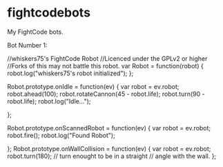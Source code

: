 fightcodebots
=============

My FightCode bots.

Bot Number 1:


//whiskers75's FightCode Robot
//Licenced under the GPLv2 or higher
//Forks of this may not battle this robot.
var Robot = function(robot) {
  robot.log("whiskers75's robot initialized");
};

Robot.prototype.onIdle = function(ev) {
    var robot = ev.robot;
    robot.ahead(100);
   robot.rotateCannon(45 - robot.life);
    robot.turn(90 - robot.life);
   robot.log("Idle...");
  
  
};

Robot.prototype.onScannedRobot = function(ev) {
    var robot = ev.robot;
    robot.fire();
  robot.log("Found Robot");

};
Robot.prototype.onWallCollision = function(ev) {
    var robot = ev.robot;
    robot.turn(180); // turn enought to be in a straight
                            // angle with the wall.
};
